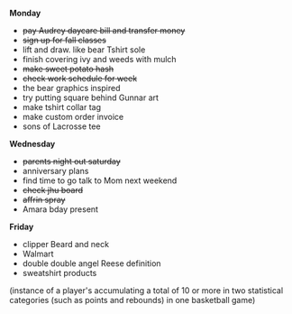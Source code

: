 **Monday**

* ~~pay Audrey daycare bill and transfer money~~
* ~~sign up for fall classes~~
* lift and draw. like bear Tshirt sole
* finish covering ivy and weeds with mulch
* ~~make sweet potato hash~~
* ~~check work schedule for week~~
* the bear graphics inspired
* try putting square behind Gunnar art
* make tshirt collar tag
* make custom order invoice 
* sons of Lacrosse tee

**Wednesday**

* ~~parents night out saturday~~
* anniversary plans
* find time to go talk to Mom next weekend
* ~~check jhu board~~
* ~~affrin spray~~
* Amara bday present

**Friday**

* clipper Beard and neck
* Walmart 
* double double angel Reese definition
* sweatshirt products

(instance of a player's accumulating a total of 10 or more in two statistical categories (such as points and rebounds) in one basketball game)
